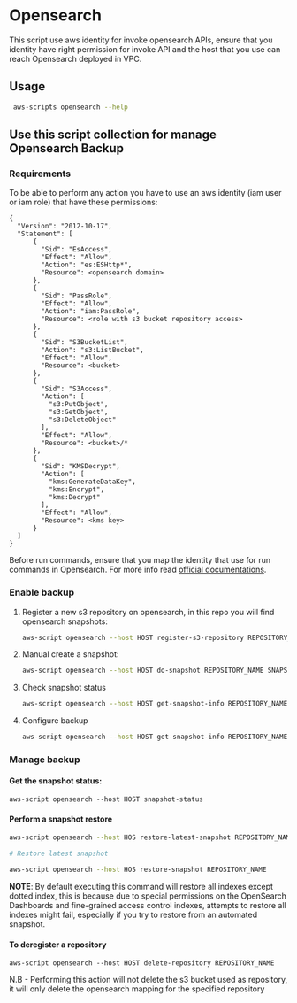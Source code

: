 # Opensearch

This script use aws identity for invoke opensearch APIs, ensure that you identity have right permission for invoke API and the host that you use can reach Opensearch deployed in VPC.

## Usage

```Bash
 aws-scripts opensearch --help
```
## Use this script collection for manage Opensearch Backup

### Requirements
To be able to perform any action you have to use an aws identity (iam user or iam role) that have these permissions:
```
{
  "Version": "2012-10-17",
  "Statement": [
      {
        "Sid": "EsAccess",
        "Effect": "Allow",
        "Action": "es:ESHttp*",
        "Resource": <opensearch domain>
      },
      {
        "Sid": "PassRole",
        "Effect": "Allow",
        "Action": "iam:PassRole",
        "Resource": <role with s3 bucket repository access>
      },
      {
        "Sid": "S3BucketList",
        "Action": "s3:ListBucket",
        "Effect": "Allow",
        "Resource": <bucket>
      },
      {
        "Sid": "S3Access",
        "Action": [
          "s3:PutObject",
          "s3:GetObject",
          "s3:DeleteObject"
        ],
        "Effect": "Allow",
        "Resource": <bucket>/*
      },
      {
        "Sid": "KMSDecrypt",
        "Action": [
          "kms:GenerateDataKey",
          "kms:Encrypt",
          "kms:Decrypt"
        ],
        "Effect": "Allow",
        "Resource": <kms key>
      }
  ]
}
```
Before run commands, ensure that you map the identity that use for run commands in Opensearch.
For more info read [official documentations](https://docs.aws.amazon.com/opensearch-service/latest/developerguide/ac.html).

### Enable backup
1) Register a new s3 repository on opensearch, in this repo you will find opensearch snapshots:
    ```Bash
    aws-script opensearch --host HOST register-s3-repository REPOSITORY_NAME BASE_PATH BUCKET_TO_REGISTER ROLE_ACCESS_TO_BUCKET
    ```

2) Manual create a snapshot:
    ```Bash
    aws-script opensearch --host HOST do-snapshot REPOSITORY_NAME SNAPSHOT_NAME
    ```
3) Check snapshot status
    ```Bash
    aws-script opensearch --host HOST get-snapshot-info REPOSITORY_NAME SNAPSHOT_NAME
    ```
4) Configure backup
    ```Bash
    aws-script opensearch --host HOST get-snapshot-info REPOSITORY_NAME SNAPSHOT_NAME
    ```
### Manage backup
#### Get the snapshot status:
```
aws-script opensearch --host HOST snapshot-status 
```
#### Perform a snapshot restore
```Bash
aws-script opensearch --host HOS restore-latest-snapshot REPOSITORY_NAME

# Restore latest snapshot

aws-script opensearch --host HOS restore-snapshot REPOSITORY_NAME
```
**NOTE**: By default executing this command will restore all indexes except dotted index, this is because due to special permissions on the OpenSearch Dashboards and fine-grained access control indexes, attempts to restore all indexes might fail, especially if you try to restore from an automated snapshot. 

#### To deregister a repository

```
aws-script opensearch --host HOST delete-repository REPOSITORY_NAME
```
N.B - Performing this action will not delete the s3 bucket used as repository, it will only delete the opensearch mapping for the specified repository